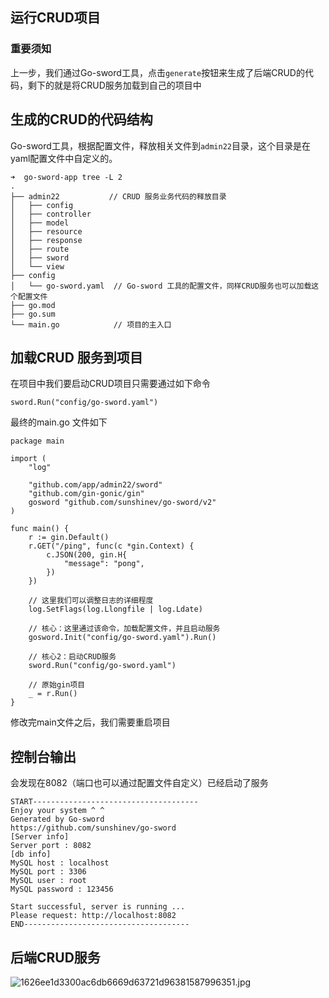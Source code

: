 ## 运行CRUD项目

### 重要须知

上一步，我们通过Go-sword工具，点击`generate`按钮来生成了后端CRUD的代码，剩下的就是将CRUD服务加载到自己的项目中


## 生成的CRUD的代码结构 
Go-sword工具，根据配置文件，释放相关文件到`admin22`目录，这个目录是在yaml配置文件中自定义的。

```
➜  go-sword-app tree -L 2
.
├── admin22           // CRUD 服务业务代码的释放目录
│   ├── config
│   ├── controller
│   ├── model
│   ├── resource
│   ├── response
│   ├── route
│   ├── sword
│   └── view
├── config
│   └── go-sword.yaml  // Go-sword 工具的配置文件，同样CRUD服务也可以加载这个配置文件
├── go.mod
├── go.sum
└── main.go            // 项目的主入口
```


## 加载CRUD 服务到项目

在项目中我们要启动CRUD项目只需要通过如下命令
```
sword.Run("config/go-sword.yaml")
```


最终的main.go 文件如下
```
package main

import (
	"log"

	"github.com/app/admin22/sword"
	"github.com/gin-gonic/gin"
	gosword "github.com/sunshinev/go-sword/v2"
)

func main() {
	r := gin.Default()
	r.GET("/ping", func(c *gin.Context) {
		c.JSON(200, gin.H{
			"message": "pong",
		})
	})

	// 这里我们可以调整日志的详细程度
	log.SetFlags(log.Llongfile | log.Ldate)

	// 核心：这里通过该命令，加载配置文件，并且启动服务
	gosword.Init("config/go-sword.yaml").Run()

	// 核心2：启动CRUD服务
	sword.Run("config/go-sword.yaml")

	// 原始gin项目
	_ = r.Run()
}

```

修改完main文件之后，我们需要重启项目

## 控制台输出

会发现在8082（端口也可以通过配置文件自定义）已经启动了服务

```
START-------------------------------------
Enjoy your system ^ ^
Generated by Go-sword
https://github.com/sunshinev/go-sword
[Server info]
Server port : 8082
[db info]
MySQL host : localhost
MySQL port : 3306
MySQL user : root
MySQL password : 123456

Start successful, server is running ...
Please request: http://localhost:8082
END-------------------------------------
```

## 后端CRUD服务
![1626ee1d3300ac6db6669d63721d96381587996351.jpg](https://cdn.jsdelivr.net/gh/sunshinev/remote_pics/1626ee1d3300ac6db6669d63721d96381587996351.jpg)
